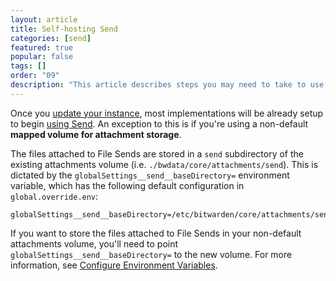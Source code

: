```yaml
---
layout: article
title: Self-hosting Send
categories: [send]
featured: true
popular: false
tags: []
order: "09"
description: "This article describes steps you may need to take to use Bitwarden Send in a self-hosted environment."
---
```


Once you [update your instance]({{site.baseurl}}/article/updating-on-premise/), most implementations will be already setup to begin [using Send]({{site.baseurl}}/article/create-send/). An exception to this is if you're using a non-default **mapped volume for attachment storage**.

The files attached to File Sends are stored in a `send` subdirectory of the existing attachments volume (i.e. `./bwdata/core/attachments/send`). This is dictated by the `globalSettings__send__baseDirectory=` environment variable, which has the following default configuration in `global.override.env`:

```
globalSettings__send__baseDirectory=/etc/bitwarden/core/attachments/send
```

If you want to store the files attached to File Sends in your non-default attachments volume, you'll need to point `globalSettings__send__baseDirectory=` to the new volume. For more information, see [Configure Environment Variables]({{site.baseurl}}/article/environment-variables/).
